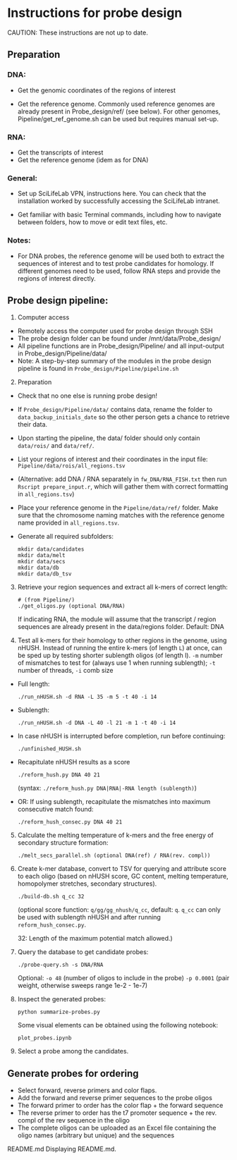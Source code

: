 # Instructions for probe design

CAUTION: These instructions are not up to date.

## Preparation

### DNA:
- Get the genomic coordinates of the regions of interest

- Get the reference genome. Commonly used reference genomes are
  already present in Probe_design/ref/ (see below). For other genomes,
  Pipeline/get_ref_genome.sh can be used but requires manual set-up.

### RNA:

- Get the transcripts of interest
- Get the reference genome (idem as for DNA)

### General:

- Set up SciLifeLab VPN, instructions here. You can check that the
  installation worked by successfully accessing the SciLifeLab
  intranet.

- Get familiar with basic Terminal commands, including how to navigate
  between folders, how to move or edit text files, etc.

### Notes:

- For DNA probes, the reference genome will be used both to extract
  the sequences of interest and to test probe candidates for
  homology. If different genomes need to be used, follow RNA steps and
  provide the regions of interest directly.



## Probe design pipeline:

1. Computer access
- Remotely access the computer used for probe design through SSH
- The probe design folder can be found under /mnt/data/Probe_design/
- All pipeline functions are in Probe_design/Pipeline/
  and all input-output in Probe_design/Pipeline/data/
- Note: A step-by-step summary of the modules in the probe design
  pipeline is found in `Probe_design/Pipeline/pipeline.sh`


2. Preparation
- Check that no one else is running probe design!

- If `Probe_design/Pipeline/data/` contains data, rename the folder to
  `data_backup_initials_date` so the other person gets a chance to
  retrieve their data.

- Upon starting the pipeline, the data/ folder should only contain
  `data/rois/` and `data/ref/`.
- List your regions of interest and their coordinates in the input file:
  `Pipeline/data/rois/all_regions.tsv`

- (Alternative: add  DNA / RNA separately  in `fw_DNA/RNA_FISH.txt` then
  run  `Rscript prepare_input.r`, which will gather them with correct
  formatting in `all_regions.tsv`)

- Place your reference genome in the `Pipeline/data/ref/` folder. Make
  sure that the chromosome naming matches with the reference genome
  name provided in `all_regions.tsv`.

- Generate all required subfolders:

  ``` shell
  mkdir data/candidates
  mkdir data/melt
  mkdir data/secs
  mkdir data/db
  mkdir data/db_tsv
  ```

3. Retrieve your region sequences and extract all k-mers of correct length:

   ``` shell
   # (from Pipeline/)
   ./get_oligos.py (optional DNA/RNA)
   ```

   If indicating RNA, the module will assume that the transcript / region
   sequences are already present in the data/regions folder. Default: DNA


4. Test all k-mers for their homology to other regions in the genome,
   using nHUSH. Instead of running the entire k-mers (of length `L`) at
   once, can be sped up by testing shorter sublength oligos (of length
   l).  `-m` number of mismatches to test for (always use 1 when running
   sublength); `-t` number of threads, `-i` comb size



- Full length:

  ``` shell
  ./run_nHUSH.sh -d RNA -L 35 -m 5 -t 40 -i 14
  ```
- Sublength:
  ``` shell
  ./run_nHUSH.sh -d DNA -L 40 -l 21 -m 1 -t 40 -i 14
  ```
- In case nHUSH is interrupted before completion, run before continuing:
  ``` shell
  ./unfinished_HUSH.sh
  ```
- Recapitulate nHUSH results as a score
  ``` shell
  ./reform_hush.py DNA 40 21
  ```
  (syntax: `./reform_hush.py DNA|RNA|-RNA length (sublength)`)
- OR: If using sublength, recapitulate the mismatches into maximum
  consecutive match found:

  ``` shell
  ./reform_hush_consec.py DNA 40 21
  ```

5. Calculate the melting temperature of k-mers and the free energy of
   secondary structure formation:

   ``` shell
   ./melt_secs_parallel.sh (optional DNA(ref) / RNA(rev. compl))
   ```

6. Create k-mer database, convert to TSV for querying and attribute
   score to each oligo (based on nHUSH score, GC content, melting
   temperature, homopolymer stretches, secondary structures).

    ``` shell
	./build-db.sh q_cc 32
    ```
    (optional score function: `q/gg/gg_nhush/q_cc`, default: `q`.
    `q_cc` can only be used with sublength nHUSH and after running `reform_hush_consec.py`.

    32: Length of the maximum potential match allowed.)


7. Query the database to get candidate probes:

    ``` shell
	./probe-query.sh -s DNA/RNA
    ```
	Optional: `-o 48` (number of oligos to include in the probe)
    `-p 0.0001` (pair weight, otherwise sweeps range 1e-2 - 1e-7)

8. Inspect the generated probes:
   ``` shell
   python summarize-probes.py
   ```
	Some visual elements can be obtained using the following notebook:
    ```shell
    plot_probes.ipynb
    ```

9. Select a probe among the candidates.

## Generate probes for ordering

- Select forward, reverse primers and color flaps.
- Add the forward and reverse primer sequences to the probe oligos
- The forward primer to order has the color flap + the forward sequence
- The reverse primer to order has the t7 promoter sequence + the
  rev. compl of the rev sequence in the oligo
- The complete oligos can be uploaded as an Excel file containing the
  oligo names (arbitrary but unique) and the sequences

README.md
Displaying README.md.
